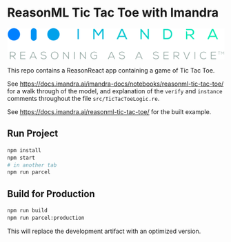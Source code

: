 # ReasonML Tic Tac Toe with Imandra

![Imandra](img/imandra_raas_logo.svg "Imandra") 

This repo contains a ReasonReact app containing a game of Tic Tac Toe.

See https://docs.imandra.ai/imandra-docs/notebooks/reasonml-tic-tac-toe/ for a walk through of the model, and explanation of the `verify` and `instance` comments throughout the file `src/TicTacToeLogic.re`.

See https://docs.imandra.ai/reasonml-tic-tac-toe/ for the built example.

## Run Project

```sh
npm install
npm start
# in another tab
npm run parcel
```

## Build for Production

```sh
npm run build
npm run parcel:production
```

This will replace the development artifact with an optimized version.
